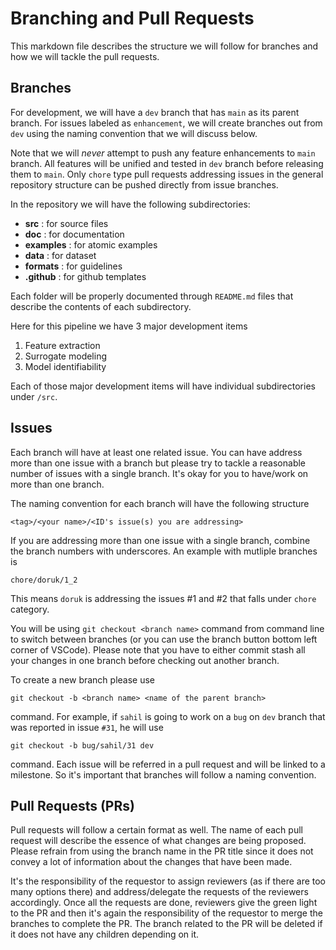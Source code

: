 # Branching and Pull Requests

This markdown file describes the structure we will follow for branches and how we will tackle the pull requests.

## Branches

For development, we will have a `dev` branch that has `main` as its parent branch. For issues labeled as `enhancement`, we will create branches out from `dev` using the naming convention that we will discuss below.

Note that we will *never* attempt to push any feature enhancements to `main` branch. All features will be unified and tested in `dev` branch before releasing them to `main`. Only `chore` type pull requests addressing issues in the general repository structure can be pushed directly from issue branches.

In the repository we will have the following subdirectories:
- __src__ : for source files
- __doc__ : for documentation
- __examples__ : for atomic examples
- __data__ : for dataset
- __formats__ : for guidelines
- __.github__ : for github templates

Each folder will be properly documented through `README.md` files that describe the contents of each subdirectory.

Here for this pipeline we have 3 major development items

1. Feature extraction
2. Surrogate modeling
3. Model identifiability

Each of those major development items will have individual subdirectories under `/src`.

## Issues

Each branch will have at least one related issue. You can have address more than one issue with a branch but please try to tackle a reasonable number of issues with a single branch. It's okay for you to have/work on more than one branch.

The naming convention for each branch will have the following structure

```<tag>/<your name>/<ID's issue(s) you are addressing>```

If you are addressing more than one issue with a single branch, combine the branch numbers with underscores. An example with mutliple branches is

```chore/doruk/1_2```

This means `doruk` is addressing the issues #1 and #2 that falls under `chore` category.

You will be using ```git checkout <branch name>``` command from command line to switch between branches (or you can use the branch button bottom left corner of VSCode). Please note that you have to either commit stash all your changes in one branch before checking out another branch.

To create a new branch please use

```git checkout -b <branch name> <name of the parent branch>```

command. For example, if `sahil` is going to work on a `bug` on `dev` branch that was reported in issue `#31`, he will use

```git checkout -b bug/sahil/31 dev```

command. Each issue will be referred in a pull request and will be linked to a milestone. So it's important that branches will follow a naming convention.


## Pull Requests (PRs)

Pull requests will follow a certain format as well. The name of each pull request will describe the essence of what changes are being proposed. Please refrain from using the branch name in the PR title since it does not convey a lot of information about the changes that have been made.

It's the responsibility of the requestor to assign reviewers (as if there are too many options there) and address/delegate the requests of the reviewers accordingly. Once all the requests are done, reviewers give the green light to the PR and then it's again the responsibility of the requestor to merge the branches to complete the PR. The branch related to the PR will be deleted if it does not have any children depending on it.
